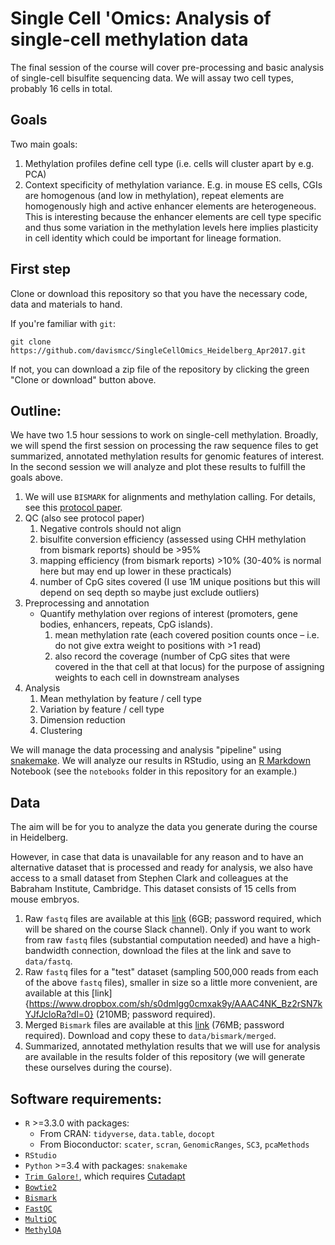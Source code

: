 # Single Cell 'Omics: Analysis of single-cell methylation data

The final session of the course will cover pre-processing and basic analysis of
single-cell bisulfite sequencing data. We will assay two cell types, probably 16
cells in total.

## Goals
Two main goals:
1. Methylation profiles define cell type (i.e. cells will cluster apart by e.g. PCA)                                                             
2. Context specificity of methylation variance. E.g. in mouse ES cells, CGIs are homogenous (and low in methylation), repeat elements are homogenously high and active enhancer elements are heterogeneous. This is interesting because the enhancer elements are cell type specific and thus some variation in the methylation levels here implies plasticity in cell identity which could be important for lineage formation.

## First step

Clone or download this repository so that you have the necessary code, data and materials to hand.

If you're familiar with `git`:
```
git clone https://github.com/davismcc/SingleCellOmics_Heidelberg_Apr2017.git
```

If not, you can download a zip file of the repository by clicking the green "Clone or download" button above.

## Outline:

We have two 1.5 hour sessions to work on single-cell methylation. Broadly, we will spend the first session on processing the raw sequence files to get summarized, annotated methylation results for genomic features of interest. In the second session we will analyze and plot these results to fulfill the goals above.

1. We will use `BISMARK` for alignments and methylation calling. For details, see this [protocol paper](http://www.nature.com/nprot/journal/v12/n3/full/nprot.2016.187.html).
2. QC (also see protocol paper)
    1.  Negative controls should not align
    1. bisulfite conversion efficiency (assessed using CHH methylation from bismark reports) should be >95%
    1. mapping efficiency (from bismark reports)  >10% (30-40% is normal here but may end up lower  in these practicals)
    1. number of CpG sites covered (I use 1M unique positions but this will depend on seq depth so maybe just exclude outliers)
3. Preprocessing and annotation
    *  Quantify methylation over regions of interest (promoters, gene bodies, enhancers, repeats, CpG islands).
        1. mean methylation rate (each covered position counts once – i.e. do not give extra weight to positions with >1 read)
        2. also record the coverage (number of CpG sites that were covered in the that cell at that locus) for the purpose of assigning weights to each cell in downstream analyses
4. Analysis
    1. Mean methylation by feature / cell type
    1. Variation by feature / cell type
    1. Dimension reduction    
    1. Clustering

We will manage the data processing and analysis "pipeline" using [snakemake](http://snakemake.readthedocs.io/en/stable/). We will analyze our results in RStudio, using an [R Markdown](http://rmarkdown.rstudio.com) Notebook (see the `notebooks` folder in this repository for an example.)

## Data

The aim will be for you to analyze the data you generate during the course in Heidelberg.

However, in case that data is unavailable for any reason and to have an alternative dataset that is processed and ready for analysis, we also have access to a small dataset from Stephen Clark and colleagues at the Babraham Institute, Cambridge. This dataset consists of 15 cells from mouse embryos.

1. Raw `fastq` files are available at this [link](https://www.dropbox.com/sh/1wy3gw7fpil73dd/AADIOGvbsYNdt45KnaHahmqqa?dl=0) (6GB; password required, which will be shared on the course Slack channel). Only if you want to work from raw `fastq` files (substantial computation needed) and have a high-bandwidth connection, download the files at the link and save to `data/fastq`.
1. Raw `fastq` files for a "test" dataset (sampling 500,000 reads from each of
the above `fastq` files), smaller in size so a little more convenient, are 
available at this [link]{https://www.dropbox.com/sh/s0dmlgg0cmxak9y/AAAC4NK_Bz2rSN7kYJfJcloRa?dl=0}
(210MB; password required).
1. Merged `Bismark` files are available at this [link](https://www.dropbox.com/sh/b3v55pdkkimo13s/AAA4gH-6uCxMqFSbFM72rwLna?dl=0) (76MB; password required). Download and copy these to `data/bismark/merged`.
1. Summarized, annotated methylation results that we will use for analysis are available in the results folder of this repository (we will generate these ourselves during the course).


## Software requirements:
* `R` >=3.3.0 with packages:
    * From CRAN: `tidyverse`, `data.table`, `docopt`
    * From Bioconductor: `scater`, `scran`, `GenomicRanges`, `SC3`, `pcaMethods`
* `RStudio`
* `Python` >=3.4 with packages: `snakemake`
* [`Trim Galore!`](https://www.bioinformatics.babraham.ac.uk/projects/trim_galore/), which requires [Cutadapt](https://github.com/marcelm/cutadapt/)
* [`Bowtie2`](http://bowtie-bio.sourceforge.net/bowtie2/index.shtml)
* [`Bismark`](https://www.bioinformatics.babraham.ac.uk/projects/bismark/)
* [`FastQC`](http://www.bioinformatics.babraham.ac.uk/projects/fastqc/)
* [`MultiQC`](http://multiqc.info/)
* [`MethylQA`](http://methylqa.sourceforge.net/index.php)
